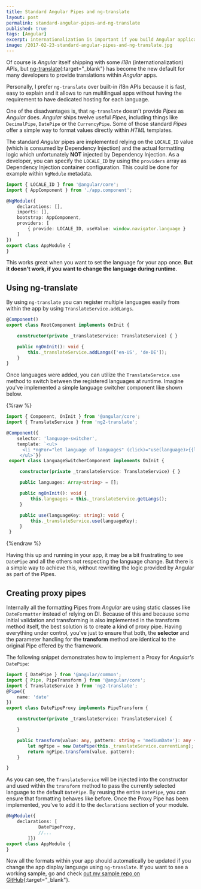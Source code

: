 ```yaml
---
title: Standard Angular Pipes and ng-translate
layout: post
permalink: standard-angular-pipes-and-ng-translate
published: true
tags: [Angular]
excerpt: internationalization is important if you build Angular applications for a bigger audience. Learn how to use standard Angular pipes with ng-translate
image: /2017-02-23-standard-angular-pipes-and-ng-translate.jpg
---
```


Of course is *Angular* itself shipping with some *i18n* (internationalization) APIs, but [ng-translate](https://github.com/ngx-translate/core){:target="_blank"} has become the new default for many developers to provide translations within *Angular* apps.

Personally, I prefer `ng-translate` over built-in i18n APIs because it is fast, easy to explain and it allows to run multilingual apps without having the requirement to have dedicated hosting for each language.

One of the disadvantages is, that `ng-translate` doesn't provide *Pipes* as *Angular* does. *Angular* ships twelve useful *Pipes*, including things like `DecimalPipe`, `DatePipe` or the `CurrencyPipe`. Some of those standard *Pipes* offer a simple way to format values directly within *HTML* templates. 

The standard *Angular* pipes are implemented relying on the `LOCALE_ID` value (which is consumed by Dependency Injection) and the actual formatting logic which unfortunately **NOT** injected by Dependency Injection. As a developer, you can specify the `LOCALE_ID` by using the `providers` array as Dependency Injection container configuration. This could be done for example within `NgModule` metadata.

```typescript
import { LOCALE_ID } from '@angular/core';
import { AppComponent } from './app.component';

@NgModule({
    declarations: [],
    imports: [],
    bootstrap: AppComponent,
    providers: [
        { provide: LOCALE_ID, useValue: window.navigator.language }
    ]
})
export class AppModule {
}

```

This works great when you want to set the language for your app once. **But it doesn't work, if you want to change the language during runtime**.

## Using ng-translate

By using `ng-translate` you can register multiple languages easily from within the app by using `TranslateService.addLangs`.

```typescript
@Component()
export class RootComponent implements OnInit {

    constructor(private _translateService: TranslateService) { }

    public ngOnInit(): void {
        this._translateService.addLangs(['en-US', 'de-DE']);
    }
}

```

Once languages were added, you can utilize the `TranslateService.use` method to switch between the registered languages at runtime. Imagine you've implemented a simple language switcher component like shown below.

{%raw %}
```typescript
import { Component, OnInit } from '@angular/core';
import { TranslateService } from 'ng2-translate';

@Component({
    selector: 'language-switcher',
    template: `<ul>
      <li *ngFor="let language of languages" (click)="use(language)>{{language}}</li>
     </ul>`})
 export class LanguageSwitcherComponent implements OnInit {

     constructor(private _translateService: TranslateService) { } 

     public languages: Array<string> = [];

     public ngOnInit(): void {
         this.languages = this._translateService.getLangs();
     }

     public use(languageKey: string): void {
         this._translateService.use(languageKey);
     }
 }

 ```
 {%endraw %}

Having this up and running in your app, it may be a bit frustrating to see `DatePipe` and all the others not respecting the language change. But there is a simple way to achieve this, without rewriting the logic provided by Angular as part of the Pipes.

## Creating proxy pipes

Internally all the formatting Pipes from *Angular* are using static classes like `DateFormatter` instead of relying on DI. Because of this and because some initial validation and transforming is also implemented in the transform method itself, the best solution is to create a kind of proxy pipe. Having everything under control, you've just to ensure that both, the **selector** and the parameter handling for the **transform** method are identical to the original Pipe offered by the framework.

The following snippet demonstrates how to implement a Proxy for *Angular's* `DatePipe`:

```typescript
import { DatePipe } from '@angular/common';
import { Pipe, PipeTransform } from '@angular/core';
import { TranslateService } from 'ng2-translate';
@Pipe({
    name: 'date'
})
export class DatePipeProxy implements PipeTransform {

    constructor(private _translateService: TranslateService) {

    }

    public transform(value: any, pattern: string = 'mediumDate'): any {
        let ngPipe = new DatePipe(this._translateService.currentLang);
        return ngPipe.transform(value, pattern);
    }

}

```

As you can see, the `TranslateService` will be injected into the constructor and used within the `transform` method to pass the currently selected language to the default `DatePipe`. By reusing the entire `DatePipe`, you can ensure that formatting behaves like before. Once the Proxy Pipe has been implemented, you've to add it to the `declarations` section of your module.

```typescript
@NgModule({
    declarations: [
            DatePipeProxy,
            //...
        ]})
export class AppModule {
}

```

Now all the formats within your app should automatically be updated if you change the app display language using `ng-translate`. If you want to see a working sample, go and check [out my sample repo on GitHub](https://github.com/ThorstenHans/angular-i18n-by-example/){:target="_blank"}.

